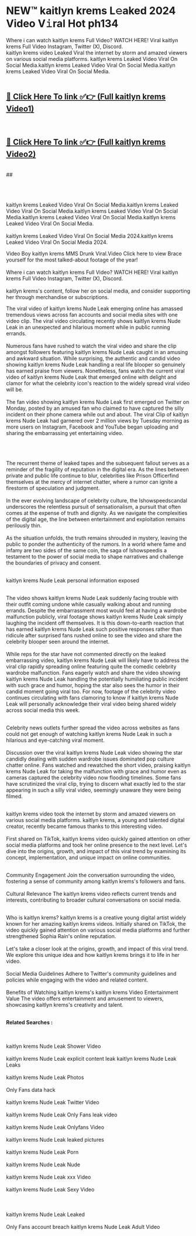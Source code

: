 
# NEW™ kaitlyn krems L𝚎aked 2024 Video V𝚒ral Hot ph134

Where i can watch kaitlyn krems Full Video? WATCH HERE! Viral kaitlyn krems Full Video Instagram, Twitter (X), Discord. <br>
kaitlyn krems video Leaked Viral the internet by storm and amazed viewers on various social media platforms. kaitlyn krems Leaked Video Viral On Social Media.kaitlyn krems Leaked Video Viral On Social Media.kaitlyn krems Leaked Video Viral On Social Media.<br>
 <br>

##  <a href="hhttps://clipsfans.site?title=kaitlyn_krems&ref=git">🔴 Click Here To link ✅👉 (Full kaitlyn krems Video1)</a><br>
  <br>

##  <a href="https://clipsfans.site?title=kaitlyn_krems&ref=git">🔴 Click Here To link ✅👉 (Full kaitlyn krems Video2)</a><br>
  <br>
  ##


  <br>

  <br>

<br><br>
kaitlyn krems Leaked Video Viral On Social Media.kaitlyn krems Leaked Video Viral On Social Media.kaitlyn krems Leaked Video Viral On Social Media.kaitlyn krems Leaked Video Viral On Social Media.kaitlyn krems Leaked Video Viral On Social Media.
<br><br>
kaitlyn krems Leaked Video Viral On Social Media 2024.kaitlyn krems Leaked Video Viral On Social Media 2024.


Video Boy kaitlyn krems MMS Drunk Viral.Video Click here to view Brace yourself for the most talked-about footage of the year!
<br><br>
Where i can watch kaitlyn krems Full Video? WATCH HERE! Viral kaitlyn krems Full Video Instagram, Twitter (X), Discord.
<br><br>
kaitlyn krems's content, follow her on social media, and consider supporting her through merchandise or subscriptions.


The viral video of kaitlyn krems Nude Leak emerging online has amassed tremendous views across fan accounts and social media sites with one video clip. The viral video circulating recently shows kaitlyn krems Nude Leak in an unexpected and hilarious moment while in public running errands.
<br><br>
Numerous fans have rushed to watch the viral video and share the clip amongst followers featuring kaitlyn krems Nude Leak caught in an amusing and awkward situation. While surprising, the authentic and candid video showing kaitlyn krems Nude Leak handling a real life blooper so genuinely has earned praise from viewers. Nonetheless, fans watch the current viral video of kaitlyn krems Nude Leak that emerged online with delight and clamor for what the celebrity icon's reaction to the widely spread viral video will be.
<br><br>
The fan video showing kaitlyn krems Nude Leak first emerged on Twitter on Monday, posted by an amused fan who claimed to have captured the silly incident on their phone camera while out and about. The viral Clip of kaitlyn krems Nude Leak had garnered over 2 million views by Tuesday morning as more users on Instagram, Facebook and YouTube began uploading and sharing the embarrassing yet entertaining video.
<br><br>


<br><br>
The recurrent theme of leaked tapes and the subsequent fallout serves as a reminder of the fragility of reputation in the digital era. As the lines between private and public life continue to blur, celebrities like Prison Officerfind themselves at the mercy of internet chatter, where a rumor can ignite a firestorm of speculation and judgment.
<br><br>
In the ever evolving landscape of celebrity culture, the Ishowspeedscandal underscores the relentless pursuit of sensationalism, a pursuit that often comes at the expense of truth and dignity. As we navigate the complexities of the digital age, the line between entertainment and exploitation remains perilously thin.
<br><br>
As the situation unfolds, the truth remains shrouded in mystery, leaving the public to ponder the authenticity of the rumors. In a world where fame and infamy are two sides of the same coin, the saga of Ishowspeedis a testament to the power of social media to shape narratives and challenge the boundaries of privacy and consent.
<br><br>





kaitlyn krems Nude Leak personal information exposed
<br><br>



The video shows kaitlyn krems Nude Leak suddenly facing trouble with their outfit coming undone while casually walking about and running errands. Despite the embarrassment most would feel at having a wardrobe malfunction publicly, viral footage shows kaitlyn krems Nude Leak simply laughing the incident off themselves. It is this down-to-earth reaction that has earned kaitlyn krems Nude Leak such positive responses rather than ridicule after surprised fans rushed online to see the video and share the celebrity blooper seen around the internet.
<br><br>
While reps for the star have not commented directly on the leaked embarrassing video, kaitlyn krems Nude Leak will likely have to address the viral clip rapidly spreading online featuring quite the comedic celebrity wardrobe malfunction. Fans eagerly watch and share the video showing kaitlyn krems Nude Leak handling the potentially humiliating public incident with such grace and humor, hoping the star also sees the humor in their candid moment going viral too. For now, footage of the celebrity video continues circulating with fans clamoring to know if kaitlyn krems Nude Leak will personally acknowledge their viral video being shared widely across social media this week.
<br><br>

Celebrity news outlets further spread the video across websites as fans could not get enough of watching kaitlyn krems Nude Leak in such a hilarious and eye-catching viral moment.
<br><br>
Discussion over the viral kaitlyn krems Nude Leak video showing the star candidly dealing with sudden wardrobe issues dominated pop culture chatter online. Fans watched and rewatched the short video, praising kaitlyn krems Nude Leak for taking the malfunction with grace and humor even as cameras captured the celebrity video now flooding timelines. Some fans have scrutinized the viral clip, trying to discern what exactly led to the star appearing in such a silly viral video, seemingly unaware they were being filmed.
<br><br>


kaitlyn krems video took the internet by storm and amazed viewers on various social media platforms. kaitlyn krems, a young and talented digital creator, recently became famous thanks to this interesting video.
<br><br>
First shared on TikTok, kaitlyn krems video quickly gained attention on other social media platforms and took her online presence to the next level. Let's dive into the origins, growth, and impact of this viral trend by examining its concept, implementation, and unique impact on online communities.
<br><br>

Community Engagement Join the conversation surrounding the video, fostering a sense of community among kaitlyn krems's followers and fans.
<br><br>
Cultural Relevance The kaitlyn krems video reflects current trends and interests, contributing to broader cultural conversations on social media.
<br><br>




Who is kaitlyn krems? kaitlyn krems is a creative young digital artist widely known for her amazing kaitlyn krems videos. Initially shared on TikTok, the video quickly gained attention on various social media platforms and further strengthened Sophia Rain's online reputation.
<br><br>
Let's take a closer look at the origins, growth, and impact of this viral trend. We explore this unique idea and how kaitlyn krems brings it to life in her video.
<br><br>
Social Media Guidelines Adhere to Twitter's community guidelines and policies while engaging with the video and related content.
<br><br>
Benefits of Watching kaitlyn krems's kaitlyn krems Video Entertainment Value The video offers entertainment and amusement to viewers, showcasing kaitlyn krems's creativity and talent.
<br><br>




<strong>Related Searches :</strong>

<br><br>
kaitlyn krems Nude Leak Shower Video
<br><br>
kaitlyn krems Nude Leak explicit content leak
kaitlyn krems Nude Leak Leaks
<br><br>
kaitlyn krems Nude Leak Photos
<br><br>
Only Fans data hack
<br><br>
kaitlyn krems Nude Leak Twitter Video
<br><br>
kaitlyn krems Nude Leak Only Fans leak video
<br><br>
kaitlyn krems Nude Leak Onlyfans Video
<br><br>
kaitlyn krems Nude Leak leaked pictures
<br><br>
kaitlyn krems Nude Leak Porn
<br><br>
kaitlyn krems Nude Leak Nude
<br><br>
kaitlyn krems Nude Leak xxx Video
<br><br>
kaitlyn krems Nude Leak Sexy Video
<br><br>
<br><br>
kaitlyn krems Nude Leak Leaked
<br><br>
Only Fans account breach
kaitlyn krems Nude Leak Adult Video
<br><br>